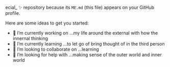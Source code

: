 ecial_ ✨ repository because its `ME.md` (this file) appears on your GitHub profile.

Here are some ideas to get you started:

- 🔭 I’m currently working on ...my life around the external with how the innernal thinking 
- 🌱 I’m currently learning ...to let go of bring thought of in the third person
- 👯 I’m looking to collaborate on ...learning
- 🤔 I’m looking for help with ...making sense of the outer world and inner world
